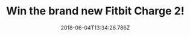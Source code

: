 ---
campaign-uuid: "c-ac83eacb-8e1b-404b-8d93-a2608e4cbe2d"
type: "Preview"
category: "Gifts"
date: "2018-06-04T13:34:26.786Z"
end-date: "2018-07-05T09:00:00.000Z"
disable-form: false
is_promoted: false
has_entry_page: true
title: "Win the brand new Fitbit Charge 2!"
competition-description: "<p>Make every beat count with the brand new Fitbit Charge\
  \ 2! From workouts to nights out, this wristband is everything you need and now\
  \ it could be yours because NME AAA is giving away one fitness wristband to one\
  \ lucky NME AAA member to win!</p>\r\n<p>Maybe it's you?</p>"
hero-header: "Win the brand new Fitbit Charge 2!"
terms-confirmation: "N/A"
banner-img: "https://assets.expresslyapp.com/asset-d9a4e18f-a786-4417-bd04-bbdb37a4f615.jpg"
logo-left-href: "https://aaa.nme.com/"
logo-left-image: "https://assets.expresslyapp.com/asset-f3542555-d98d-4142-bbcf-3eaab6c311bc.jpg"
logo-left-title: "NME"
bg-image-hero: "https://assets.expresslyapp.com/asset-1116f08b-cba4-45ce-a5d6-19c2307f867a.jpg"
bg-image-first: "https://assets.expresslyapp.com/asset-748077fc-e295-4087-8f71-eab7209c84d4.jpg"
section1-content: "<p>All-Day Activity Tracking, Reminders to Move, Auto Sleep Tracking\
  \ & Alarms, Multi-Sport Modes, Connected GPS, Guided Breathing Sessions and some\
  \ of its numerous features!</p>\r\n<p>Tracking is so important for the health and\
  \ fitness thats why the #1 seller tracker will keep you moving and motivated! Enter\
  \ below for a chance to win the brand new Fitbit Charge 2 and let it be part of\
  \ your personal fitness journey!</p>\r\n<p>Enter the draw to win your day-to-day\
  \ Fitbit Charge 2 by completing the form below before 23:59 on 4th July 2018.</p>"
entry-title: "Win the brand new Fitbit Charge 2!"
entry-content: "<p>Enter the draw to win your day-to-day Fitbit Charge 2 by completing\
  \ the form below before 23:59 on 5th July 2018.</p>"
has-winner: false
prize-description: "A Fitbit Charge 2!"
special-conditions: "Multiple entries are allowed up to one every 24 hours."
---
